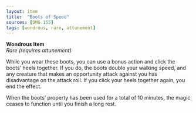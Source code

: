 ```yaml
---
layout: item
title:  "Boots of Speed"
sources: [DMG.155]
tags: [wondrous, rare, attunement]
---
```


**Wondrous Item**  
*Rare (requires attunement)*

While you wear these boots, you can use a bonus action and click the boots’ heels together. If you do, the boots double your walking speed, and any creature that makes an opportunity attack against you has disadvantage on the attack roll. If you click your heels together again, you end the effect.

When the boots’ property has been used for a total of 10 minutes, the magic ceases to function until you finish a long rest.